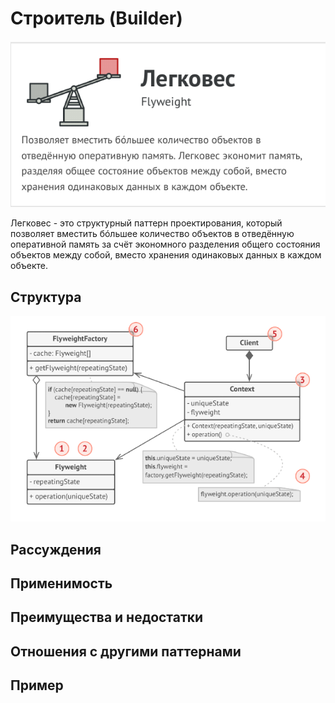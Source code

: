 # Строитель (Builder)

![Легковес](./structural/flyweight/flyweight.png)

Легковес - это структурный паттерн проектирования,
который позволяет вместить бóльшее количество объектов
в отведённую оперативной память за счёт экономного
разделения общего состояния объектов между собой,
вместо хранения одинаковых данных в каждом объекте.

## Структура

![Структура](./structural/flyweight/structure.png)


## Рассуждения



## Применимость



## Преимущества и недостатки



## Отношения с другими паттернами



## Пример
<!-- <link rel="stylesheet" href="./highlight/styles/atelier-forest-dark.css">
<script src="./highlight/highlight.pack.js"></script>
<script>hljs.initHighlightingOnLoad();</script>
<pre id="mycode" class="python">
<code> -->

```python

```
<!-- </code>
</pre> -->